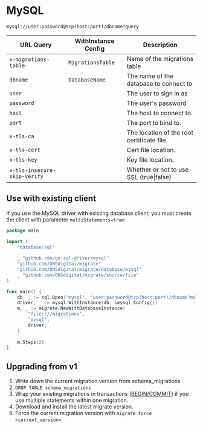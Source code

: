 # MySQL

`mysql://user:password@tcp(host:port)/dbname?query`

| URL Query  | WithInstance Config | Description |
|------------|---------------------|-------------|
| `x-migrations-table` | `MigrationsTable` | Name of the migrations table |
| `dbname` | `DatabaseName` | The name of the database to connect to |
| `user` | | The user to sign in as |
| `password` | | The user's password | 
| `host` | | The host to connect to. |
| `port` | | The port to bind to. |
| `x-tls-ca` | | The location of the root certificate file. |
| `x-tls-cert` | | Cert file location. |
| `x-tls-key` | | Key file location. | 
| `x-tls-insecure-skip-verify` | | Whether or not to use SSL (true\|false) | 

## Use with existing client

If you use the MySQL driver with existing database client, you must create the client with parameter `multiStatements=true`:

```go
package main

import (
    "database/sql"
    
    _ "github.com/go-sql-driver/mysql"
    "github.com/ONSdigital/migrate"
    "github.com/ONSdigital/migrate/database/mysql"
    _ "github.com/ONSdigital/migrate/source/file"
)

func main() {
    db, _ := sql.Open("mysql", "user:password@tcp(host:port)/dbname?multiStatements=true")
    driver, _ := mysql.WithInstance(db, &mysql.Config{})
    m, _ := migrate.NewWithDatabaseInstance(
        "file:///migrations",
        "mysql", 
        driver,
    )
    
    m.Steps(2)
}
```

## Upgrading from v1

1. Write down the current migration version from schema_migrations
1. `DROP TABLE schema_migrations`
2. Wrap your existing migrations in transactions ([BEGIN/COMMIT](https://dev.mysql.com/doc/refman/5.7/en/commit.html)) if you use multiple statements within one migration.
3. Download and install the latest migrate version.
4. Force the current migration version with `migrate force <current_version>`.
